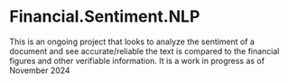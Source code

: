 # Financial.Sentiment.NLP
This is an ongoing project that looks to analyze the sentiment of a document and see accurate/reliable the text is compared to the financial figures and other verifiable information. It is a work in progress as of November 2024

